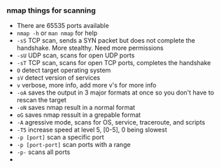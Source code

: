 ### nmap things for scanning
- There are 65535 ports available
- `nmap -h` or `man nmap` for help
- `-sS` TCP scan, sends a SYN packet but does not complete the handshake. More stealthy. Need more permissions
- `-sU` UDP scan, scans for open UDP ports
- `-sT` TCP scan, scans for open TCP ports, completes the handshake
- `O` detect target operating system
- `sV` detect version of services
- `v` verbose, more info, add more v's for more info
- `-oA` saves the output in 3 major formats at once so you don't have to rescan the target
- `-oN` saves nmap result in a normal format
- `oG` saves nmap ressult in a grepable format
- `-A` agressive mode, scans for OS, service, traceroute, and scripts
- `-T5` increase speed at level 5, [0-5], 0 being slowest
- `-p [port]` scan a specific port
- `-p [port-port]` scan ports with a range
- `-p-` scans all ports
- 
